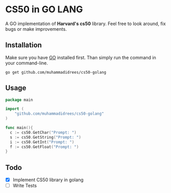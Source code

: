 
# CS50 in GO LANG

A GO implementation of **Harvard's cs50** library. Feel free to look around, fix bugs or make improvements.

## Installation
Make sure you have [GO](https://golang.org/) installed first. Than simply run the command in your command-line.

`go get github.com/muhammadidrees/cs50-golang`

## Usage
``` go
package main

import (
	"github.com/muhammadidrees/cs50-golang"
)

func main(){
  c := cs50.GetChar("Prompt: ")
  s := cs50.GetString("Prompt: ")
  i := cs50.GetInt("Prompt: ")
  f := cs50.GetFloat("Prompt: ")
} 
```
## Todo
- [x] Implement CS50 library in golang
- [ ] Write Tests
